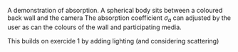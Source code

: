 A demonstration of absorption. A spherical body sits between a coloured back wall and the camera
The absorption coefficient $\sigma_a$ can adjusted by the user as can the colours of the wall and participating media.

This builds on exercide 1 by adding lighting (and considering scattering)

